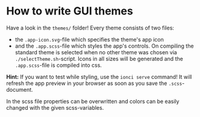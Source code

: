 # How to write GUI themes

Have a look in the `themes/` folder! Every theme consists of two files:
  - the `.app-icon.svg`-file which specifies the theme's app icon
  - and the `.app.scss`-file which styles the app's controls.
On compiling the standard theme is selected when no other theme was chosen via `./selectTheme.sh`-script.
Icons in all sizes will be generated and the `.app.scss`-file is compiled into css.

__Hint:__ If you want to test while styling, use the `ionci serve` command! It will refresh the app preview in your browser as soon as you save the `.scss`-document.

In the scss file properties can be overwritten and colors can be easily changed with the given scss-variables.
